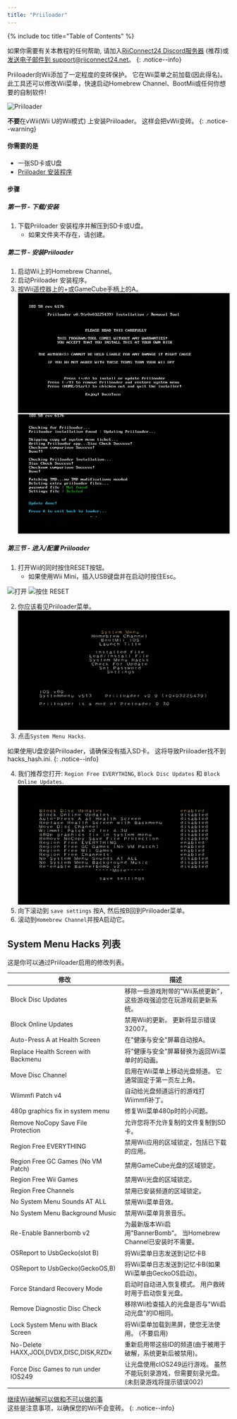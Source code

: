 ```yaml
---
title: "Priiloader"
---
```


{% include toc title="Table of Contents" %}

如果你需要有关本教程的任何帮助, 请加入[RiiConnect24 Discord服务器](https://discord.gg/rc24) (推荐)或 [发送电子邮件到 support@riiconnect24.net](mailto:support@riiconnect24.net)。
{: .notice--info}

Priiloader向Wii添加了一定程度的变砖保护。 它在Wii菜单之前加载(因此得名)。 此工具还可以修改Wii菜单，快速启动Homebrew Channel、BootMii或任何你想要的自制软件!

![Priiloader](/images/priiloader.jpg)

**不要**在vWii(Wii U的Wii模式) 上安装Priiloader。 这样会把vWii变砖。
{: .notice--warning}

#### 你需要的是
* 一张SD卡或U盘
* [Priiloader 安装程序](https://hbb1.oscwii.org/hbb/priiloader/priiloader.zip)

#### 步骤
##### 第一节 - 下载/安装

1. 下载Priiloader 安装程序并解压到SD卡或U盘。
    * 如果文件夹不存在，请创建。

##### 第二节 - 安装Priiloader

1. 启动Wii上的Homebrew Channel。
2. 启动Priiloader 安装程序。
3. 按Wii遥控器上的+或GameCube手柄上的A。 ![安装 Priiloader](/images/Priiloader/installer.png) ![安装中](/images/Priiloader/installing.png)

##### 第三节 - 进入/配置 Priiloader

1. 打开Wii的同时按住RESET按钮。
    * 如果使用Wii Mini，插入USB键盘并在启动时按住Esc。

![打开](/images/Priiloader/on.jpg) ![按住 RESET](/images/Priiloader/reset.jpg)

2. 你应该看见Priiloader菜单。 ![菜单](/images/Priiloader/mainmenu.png)
3. 点击`System Menu Hacks`.

如果使用U盘安装Priiloader，请确保没有插入SD卡。 这将导致Priiloader找不到hacks_hash.ini.
{: .notice--info}

4. 我们推荐您打开: `Region Free EVERYTHING`, `Block Disc Updates` 和 `Block Online Updates`. ![System Menu Hacks](/images/Priiloader/hacks.png)
1. 向下滚动到 `save settings` 按A, 然后按B回到Priiloader菜单。
1. 滚动到`Homebrew Channel`并按A启动它。

## System Menu Hacks 列表

这是你可以通过Priiloader启用的修改列表。

| 修改                                      | 描述                                                   |
| --------------------------------------- | ---------------------------------------------------- |
| Block Disc Updates                      | 移除一些游戏附带的"Wii系统更新"，这些游戏强迫您在玩游戏前更新系统。                 |
| Block Online Updates                    | 禁用Wii的更新。 更新将显示错误32007。                              |
| Auto-Press A at Health Screen           | 在"健康与安全"屏幕自动按A。                                      |
| Replace Health Screen with Backmenu     | 将"健康与安全"屏幕替换为返回Wii菜单时的动画。                            |
| Move Disc Channel                       | 启用在Wii菜单上移动光盘频道。 它通常固定于第一页左上角。                       |
| Wiimmfi Patch v4                        | 自动给光盘频道运行的游戏打Wiimmfi补丁。                              |
| 480p graphics fix in system menu        | 修复Wii菜单480p时的小问题。                                    |
| Remove NoCopy Save File Protection      | 允许您将不允许复制的文件复制到SD卡。                                  |
| Region Free EVERYTHING                  | 禁用Wii应用的区域锁定，包括已下载的应用。                               |
| Region Free GC Games (No VM Patch)      | 禁用GameCube光盘的区域锁定。                                   |
| Region Free Wii Games                   | 禁用Wii光盘的区域锁定。                                        |
| Region Free Channels                    | 禁用已安装频道的区域锁定。                                        |
| No System Menu Sounds AT ALL            | 禁用Wii菜单音效。                                           |
| No System Menu Background Music         | 禁用Wii菜单背景音乐。                                         |
| Re-Enable Bannerbomb v2                 | 为最新版本Wii启用"BannerBomb"。 当Homebrew Channel已安装时不需要。    |
| OSReport to UsbGecko(slot B)            | 将Wii菜单日志发送到记忆卡B                                      |
| OSReport to UsbGecko(GeckoOS,B)         | 将Wii菜单日志发送到记忆卡B(如果Wii菜单由GeckoOS启动)。                  |
| Force Standard Recovery Mode            | 启动时自动进入恢复模式。 用户救砖时用于启动恢复光盘。                          |
| Remove Diagnostic Disc Check            | 移除Wii检查插入的光盘是否与"Wii启动光盘"的ID相同。                       |
| Lock System Menu with Black Screen      | 将Wii菜单加载到黑屏，使您无法使用。 (不要启用)                           |
| No-Delete HAXX,JODI,DVDX,DISC,DISK,RZDx | 重新启用带这些ID的频道(由于被用于破解，系统更新后被禁用)。                      |
| Force Disc Games to run under IOS249    | 让光盘使用cIOS249运行游戏。 虽然不能玩刻录游戏，但需要刻录光盘。 (未刻录游戏将提示错误002) |


[继续Wii破解可以做和不可以做的事](dosanddonts)<br> 这些是注意事项，以确保您的Wii不会变砖。
{: .notice--info}
